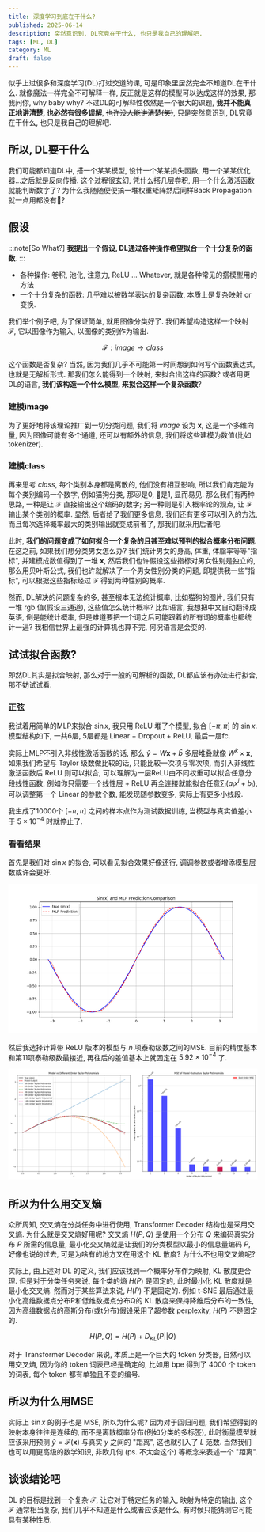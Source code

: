 ```yaml
---
title: 深度学习到底在干什么?
published: 2025-06-14
description: 突然意识到, DL究竟在干什么, 也只是我自己的理解吧.
tags: [ML, DL]
category: ML
draft: false
---
```


似乎上过很多和深度学习(DL)打过交道的课, 可是印象里居然完全不知道DL在干什么.
就像~~魔法一样~~完全不可解释一样, 反正就是这样的模型可以达成这样的效果, 那我问你, why baby why? 不过DL的可解释性依然是一个很大的课题, **我并不能真正地讲清楚, 也必然有很多误解**, ~~也许没人能讲清楚(笑)~~,
只是突然意识到, DL究竟在干什么, 也只是我自己的理解吧.

<!--more-->

## 所以, DL要干什么

我们可能都知道DL中, 搭一个某某模型, 设计一个某某损失函数, 用一个某某优化器...之后就是反向传播. 这个过程很玄幻, 凭什么搭几层卷积, 用一个什么激活函数就能判断数字了?
为什么我随随便便搞一堆权重矩阵然后同样Back Propagation就一点用都没有🤯?

## 假设

:::note[So What?]
**我提出一个假设, DL通过各种操作希望拟合一个十分复杂的函数**.
:::

- 各种操作: 卷积, 池化, 注意力, ReLU ... Whatever, 就是各种常见的搭模型用的方法
- 一个十分复杂的函数: 几乎难以被数学表达的复杂函数, 本质上是复杂映射 or 变换.

我们举个例子吧, 为了保证简单, 就用图像分类好了.
我们希望构造这样一个映射 $\mathcal{F}$, 它以图像作为输入, 以图像的类别作为输出.

$$
  \mathcal{F}: image \rightarrow class
$$

这个函数是否复杂?
当然, 因为我们几乎不可能第一时间想到如何写个函数表达式, 也就是无解析形式.
那我们怎么能得到一个映射, 来拟合出这样的函数? 或者用更DL的语言, 
**我们该构造一个什么模型, 来拟合这样一个复杂函数**?

### 建模image

为了更好地将该理论推广到一切分类问题, 我们将 $image$ 设为 $\boldsymbol{x}$,
这是一个多维向量, 因为图像可能有多个通道, 还可以有额外的信息, 我们将这些建模为数值(比如tokenizer). 

### 建模class

再来思考 $class$, 每个类别本身都是离散的, 他们没有相互影响, 所以我们肯定能为每个类别编码一个数字, 例如猫狗分类, 那🐱是0, 🐶是1, 显而易见.
那么我们有两种思路, 一种是让 $\mathcal{F}$ 直接输出这个编码的数字; 另一种则是引入概率论的观点, 让 $\mathcal{F}$ 输出某个类别的概率. 显然, 后者给了我们更多信息,
我们还有更多可以引入的方法, 而且每次选择概率最大的类别输出就变成前者了, 那我们就采用后者吧. 

此时, **我们的问题变成了如何拟合一个复杂的且甚至难以预判的拟合概率分布问题**.
在这之前, 如果我们想分类男女怎么办? 我们统计男女的身高, 体重, 体脂率等等"指标",
并建模成数值得到了一堆 $\boldsymbol{x}$, 然后我们也许假设这些指标对男女性别是独立的,
那么用贝叶斯公式, 我们也许就解决了一个男女性别分类的问题, 即提供我一些"指标",
可以根据这些指标经过 $\mathcal{F}$ 得到两种性别的概率.

然而, DL解决的问题复杂的多, 甚至根本无法统计概率, 比如猫狗的图片, 我们只有一堆 rgb 值(假设三通道), 这些值怎么统计概率? 比如语言, 我想把中文自动翻译成英语, 倒是能统计概率, 但是难道要把一个词之后可能跟着的所有词的概率也都统计一遍? 我相信世界上最强的计算机也算不完, 何况语言是会变的.

## 试试拟合函数?

即然DL其实是拟合映射, 那么对于一般的可解析的函数, DL都应该有办法进行拟合, 那不妨试试看.

### 正弦

我试着用简单的MLP来拟合 $\sin{x}$, 我只用 ReLU 堆了个模型, 
拟合 $[-\pi, \pi]$ 的 $\sin{x}$. 模型结构如下, 一共6层, 5层都是 Linear + Dropout + ReLU, 最后一层fc.

实际上MLP不引入非线性激活函数的话, 那么 $\hat{y}=W\boldsymbol{x}+\hat{b}$ 多层堆叠就像 $W^{k}\times \boldsymbol{x}$, 如果我们希望与 Taylor 级数做比较的话, 只能比较一次项与零次项, 而引入非线性激活函数后 ReLU 则可以拟合, 可以理解为一层ReLU由不同权重可以拟合任意分段线性函数,
例如你只需要一个线性层 + ReLU 再全连接就能拟合任意$\sum_{i}(a_{i}x^{i}+b_{i})$, 可以调整第一个 Linear 的参数个数, 能发现随参数变多, 实际上有更多小线段.

我生成了10000个 $[-\pi, \pi]$ 之间的样本点作为测试数据训练, 当模型与真实值差小于 $5 \times 10^{-4}$ 时就停止了.

### 看看结果

首先是我们对 $\sin{x}$ 的拟合, 
可以看见拟合效果好像还行, 调调参数或者增添模型层数或许会更好.

![MLP Sinx](./sin_mlp_relu.png)

然后我选择计算带 ReLU 版本的模型与 $n$ 项泰勒级数之间的MSE. 目前的精度基本和第11项泰勒级数最接近, 再往后的差值基本上就固定在 $5.92\times 10^{-4}$ 了.

![MLP vs Taylor Expansion](./polynomial_comparison.png)

## 所以为什么用交叉熵

众所周知, 交叉熵在分类任务中进行使用, Transformer Decoder 结构也是采用交叉熵. 为什么就是交叉熵好用呢? 交叉熵 $H(P, Q)$ 是使用一个分布 $Q$ 来编码真实分布 $P$ 所需的信息量, 最小化交叉熵就是让我们的分类模型以最小的信息量编码 $P$, 好像也说的过去, 可是为啥有的地方又在用这个 KL 散度? 为什么不也用交叉熵呢?

实际上, 由上述对 DL 的定义, 我们应该找到一个概率分布作为映射, KL 散度更合理. 但是对于分类任务来说, 每个类的熵 $H(P)$ 是固定的, 此时最小化 KL 散度就是最小化交叉熵. 然而对于某些算法来说, $H(P)$ 不是固定的. 例如 t-SNE 最后通过最小化高维数据点分布P和低维数据点分布Q的 KL 散度来保持降维后分布的一致性, 因为高维数据点的高斯分布(或t分布)假设采用了超参数 perplexity, $H(P)$ 不是固定的.

$$
H(P, Q) = H(P) + D_{KL}(P || Q)
$$

对于 Transformer Decoder 来说, 本质上是一个巨大的 token 分类器, 自然可以用交叉熵, 因为你的 token 词表已经是确定的, 比如用 bpe 得到了 4000 个 token 的词表, 每个 token 都有单独且不变的编号.

## 所以为什么用MSE

实际上 $\sin{x}$ 的例子也是 MSE, 所以为什么呢? 因为对于回归问题, 我们希望得到的映射本身往往是连续的, 而不是离散概率分布(例如分类的多标签), 此时衡量模型就应该采用预测 $\hat{y}=\mathcal{F}(\boldsymbol{x})$ 与真实 $y$ 之间的 "距离", 这也就引入了 $L$ 范数. 当然我们也可以用更高级的数学知识, 非欧几何 (ps. 不太会这个) 等概念来表述一个 "距离".

## 谈谈结论吧

DL 的目标是找到一个复杂 $\mathcal{F}$, 让它对于特定任务的输入, 映射为特定的输出, 这个 $\mathcal{F}$ 通常相当复杂, 我们几乎不知道是什么或者应该是什么, 有时候只能猜测它可能具有某种性质.
